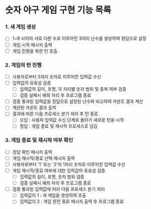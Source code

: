 # 숫자 야구 게임 구현 기능 목록

### 1. 새 게임 생성

- [ ] 1~9 사이의 서로 다른 수로 이루어진 3자리 난수를 생성하여 정답으로 설정
- [ ] 게임 시작 메시지 출력
- [ ] 게임 진행을 위한 턴 호출

### 2. 게임의 턴 진행

- [ ] 사용자로부터 3자리 숫자로 이루어진 입력값 수신
- [ ] 입력값의 유효성 검증
  - [ ] 입력값의 길이, 포맷, 각 자리별 숫자 범위 및 중복 여부 검증
  - [ ] 검증 실패시 예외 처리 후 프로그램 종료
- [ ] 검증 통과된 입력값을 정답으로 설정된 난수와 비교하여 카운트 결과 계산
- [ ] 계산된 카운트 결과 출력
- [ ] 결과에 따른 다음 프로세스 분기 처리 후 턴 종료
  - [ ] 오답 : 사용자 입력값 수신 단계로 돌아가 새로운 턴을 시작
  - [ ] 정답 : 게임 종료 및 재시작 프로세스로 넘김

### 3. 게임 종료 및 재시작 여부 확인

- [ ] 정답 확인 메시지 출력
- [ ] 게임 재시작/종료 선택 메시지 출력
- [ ] 사용자로부터 '1' 또는 '2'의 1자리 숫자로 이루어진 입력값 수신
- [ ] 게임 재시작/종료 여부에 대한 입력값의 유효성 검증
  - [ ] 입력값의 길이, 포맷, 숫자 범위 검증
  - [ ] 검증 실패시 예외 처리 후 프로그램 종료
- [ ] 검증 통과된 입력값에 따라 다음 프로세스 분기 처리
  - [ ] 입력값이 1 : 새 게임을 생성하여 호출
  - [ ] 입력값이 2 : 게임 완전 종료 메시지 출력 후 프로그램 종료
